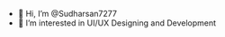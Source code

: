 - 👋 Hi, I’m @Sudharsan7277
- 👀 I’m interested in UI/UX Designing and Development


<!---
Sudharsan7277/Sudharsan7277 is a ✨ special ✨ repository because its `README.md` (this file) appears on your GitHub profile.
You can click the Preview link to take a look at your changes.
--->
